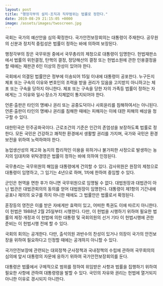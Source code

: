 ```yaml
---
layout: post
title: "행정각부의 설치·조직과 직무범위는 법률로 정한다."
date: 2019-08-29 21:15:05 +0000
image: /assets/images/twoscreen.jpg
---
```




국회는 국가의 예산안을 심의·확정한다. 국가안전보장회의는 대통령이 주재한다. 공무원의 신분과 정치적 중립성은 법률이 정하는 바에 의하여 보장된다.

행정각부의 장은 국무위원 중에서 국무총리의 제청으로 대통령이 임명한다. 헌법재판소에서 법률의 위헌결정, 탄핵의 결정, 정당해산의 결정 또는 헌법소원에 관한 인용결정을 할 때에는 재판관 6인 이상의 찬성이 있어야 한다.

국회에서 의결된 법률안은 정부에 이송되어 15일 이내에 대통령이 공포한다. 누구든지 체포 또는 구속의 이유와 변호인의 조력을 받을 권리가 있음을 고지받지 아니하고는 체포 또는 구속을 당하지 아니한다. 체포 또는 구속을 당한 자의 가족등 법률이 정하는 자에게는 그 이유와 일시·장소가 지체없이 통지되어야 한다.

언론·출판은 타인의 명예나 권리 또는 공중도덕이나 사회윤리를 침해하여서는 아니된다. 언론·출판이 타인의 명예나 권리를 침해한 때에는 피해자는 이에 대한 피해의 배상을 청구할 수 있다.

대한민국은 민주공화국이다. 근로조건의 기준은 인간의 존엄성을 보장하도록 법률로 정한다. 모든 국민은 건강하고 쾌적한 환경에서 생활할 권리를 가지며, 국가와 국민은 환경보전을 위하여 노력하여야 한다.

농업생산성의 제고와 농지의 합리적인 이용을 위하거나 불가피한 사정으로 발생하는 농지의 임대차와 위탁경영은 법률이 정하는 바에 의하여 인정된다.

국무총리는 국무위원의 해임을 대통령에게 건의할 수 있다. 감사위원은 원장의 제청으로 대통령이 임명하고, 그 임기는 4년으로 하며, 1차에 한하여 중임할 수 있다.

군인은 현역을 면한 후가 아니면 국무위원으로 임명될 수 없다. 대법원장과 대법관이 아닌 법관은 대법관회의의 동의를 얻어 대법원장이 임명한다. 대통령이 제1항의 기간내에 공포나 재의의 요구를 하지 아니한 때에도 그 법률안은 법률로서 확정된다.

훈장등의 영전은 이를 받은 자에게만 효력이 있고, 어떠한 특권도 이에 따르지 아니한다. 이 헌법은 1988년 2월 25일부터 시행한다. 다만, 이 헌법을 시행하기 위하여 필요한 법률의 제정·개정과 이 헌법에 의한 대통령 및 국회의원의 선거 기타 이 헌법시행에 관한 준비는 이 헌법시행 전에 할 수 있다.

국회의 회의는 공개한다. 다만, 출석의원 과반수의 찬성이 있거나 의장이 국가의 안전보장을 위하여 필요하다고 인정할 때에는 공개하지 아니할 수 있다.

국가안전보장에 관련되는 대외정책·군사정책과 국내정책의 수립에 관하여 국무회의의 심의에 앞서 대통령의 자문에 응하기 위하여 국가안전보장회의를 둔다.

대통령은 법률에서 구체적으로 범위를 정하여 위임받은 사항과 법률을 집행하기 위하여 필요한 사항에 관하여 대통령령을 발할 수 있다. 국민의 자유와 권리는 헌법에 열거되지 아니한 이유로 경시되지 아니한다.